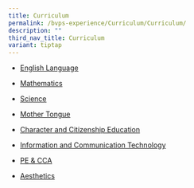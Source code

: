 ```yaml
---
title: Curriculum
permalink: /bvps-experience/Curriculum/Curriculum/
description: ""
third_nav_title: Curriculum
variant: tiptap
---
```

<ul data-tight="true" class="tight">
<li>
<p><a href="/bvps-experience/Curriculum/english" rel="noopener noreferrer nofollow" target="_blank">English Language</a>
</p>
</li>
<li>
<p><a href="/bvps-experience/Curriculum/maths" rel="noopener noreferrer nofollow" target="_blank">Mathematics</a>
</p>
</li>
<li>
<p><a href="/bvps-experience/Curriculum/sci/" rel="noopener noreferrer nofollow" target="_blank">Science</a>
</p>
</li>
<li>
<p><a href="/bvps-experience/Curriculum/mt/" rel="noopener noreferrer nofollow" target="_blank">Mother Tongue</a>
</p>
</li>
<li>
<p><a href="/bvps-experience/Curriculum/cce/" rel="noopener noreferrer nofollow" target="_blank">Character and Citizenship Education</a>
</p>
</li>
<li>
<p><a href="/bvps-experience/Curriculum/ict/" rel="noopener noreferrer nofollow" target="_blank">Information and Communication Technology</a>
</p>
</li>
<li>
<p><a href="/bvps-experience/Curriculum/pe" rel="noopener noreferrer nofollow" target="_blank">PE &amp; CCA</a>
</p>
</li>
<li>
<p><a href="/bvps-experience/Curriculum/Aesthetics/" rel="noopener noreferrer nofollow" target="_blank">Aesthetics</a>
</p>
</li>
</ul>
<p></p>